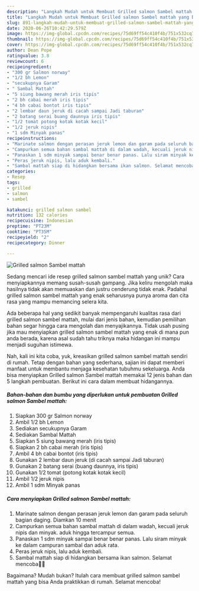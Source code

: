 ```yaml
---
description: "Langkah Mudah untuk Membuat Grilled salmon Sambel mattah yang Bikin Ngiler"
title: "Langkah Mudah untuk Membuat Grilled salmon Sambel mattah yang Bikin Ngiler"
slug: 891-langkah-mudah-untuk-membuat-grilled-salmon-sambel-mattah-yang-bikin-ngiler
date: 2020-06-26T10:42:29.579Z
image: https://img-global.cpcdn.com/recipes/75d69ff54c410f4b/751x532cq70/grilled-salmon-sambel-mattah-foto-resep-utama.jpg
thumbnail: https://img-global.cpcdn.com/recipes/75d69ff54c410f4b/751x532cq70/grilled-salmon-sambel-mattah-foto-resep-utama.jpg
cover: https://img-global.cpcdn.com/recipes/75d69ff54c410f4b/751x532cq70/grilled-salmon-sambel-mattah-foto-resep-utama.jpg
author: Dean Pope
ratingvalue: 3.8
reviewcount: 6
recipeingredient:
- "300 gr Salmon norway"
- "1/2 bh Lemon"
- "secukupnya Garam"
- " Sambal Mattah"
- "5 siung bawang merah iris tipis"
- "2 bh cabai merah iris tipis"
- "4 bh cabai bontot iris tipis"
- "2 lembar daun jeruk di cacah sampai Jadi taburan"
- "2 batang serai buang daunnya iris tipis"
- "1/2 tomat potong kotak kotak kecil"
- "1/2 jeruk nipis"
- "1 sdm Minyak panas"
recipeinstructions:
- "Marinate salmon dengan perasan jeruk lemon dan garam pada seluruh bagian daging. Diamkan 10 menit"
- "Campurkan semua bahan sambal mattah di dalam wadah, kecuali jeruk nipis dan minyak. aduk hingga tercampur semua."
- "Panaskan 1 sdm minyak sampai benar benar panas. Lalu siram minyak ke dalam campuran sambal dan aduk rata."
- "Peras jeruk nipis, lalu aduk kembali."
- "Sambal mattah siap di hidangkan bersama ikan salmon. Selamat mencoba🙏🏻"
categories:
- Resep
tags:
- grilled
- salmon
- sambel

katakunci: grilled salmon sambel 
nutrition: 132 calories
recipecuisine: Indonesian
preptime: "PT23M"
cooktime: "PT35M"
recipeyield: "2"
recipecategory: Dinner

---
```



![Grilled salmon Sambel mattah](https://img-global.cpcdn.com/recipes/75d69ff54c410f4b/751x532cq70/grilled-salmon-sambel-mattah-foto-resep-utama.jpg)

Sedang mencari ide resep grilled salmon sambel mattah yang unik? Cara menyiapkannya memang susah-susah gampang. Jika keliru mengolah maka hasilnya tidak akan memuaskan dan justru cenderung tidak enak. Padahal grilled salmon sambel mattah yang enak seharusnya punya aroma dan cita rasa yang mampu memancing selera kita.



Ada beberapa hal yang sedikit banyak mempengaruhi kualitas rasa dari grilled salmon sambel mattah, mulai dari jenis bahan, kemudian pemilihan bahan segar hingga cara mengolah dan menyajikannya. Tidak usah pusing jika mau menyiapkan grilled salmon sambel mattah yang enak di mana pun anda berada, karena asal sudah tahu triknya maka hidangan ini mampu menjadi suguhan istimewa.


Nah, kali ini kita coba, yuk, kreasikan grilled salmon sambel mattah sendiri di rumah. Tetap dengan bahan yang sederhana, sajian ini dapat memberi manfaat untuk membantu menjaga kesehatan tubuhmu sekeluarga. Anda bisa menyiapkan Grilled salmon Sambel mattah memakai 12 jenis bahan dan 5 langkah pembuatan. Berikut ini cara dalam membuat hidangannya.

<!--inarticleads1-->

##### Bahan-bahan dan bumbu yang diperlukan untuk pembuatan Grilled salmon Sambel mattah:

1. Siapkan 300 gr Salmon norway
1. Ambil 1/2 bh Lemon
1. Sediakan secukupnya Garam
1. Sediakan  Sambal Mattah
1. Siapkan 5 siung bawang merah (iris tipis)
1. Siapkan 2 bh cabai merah (iris tipis)
1. Ambil 4 bh cabai bontot (iris tipis)
1. Gunakan 2 lembar daun jeruk (di cacah sampai Jadi taburan)
1. Gunakan 2 batang serai (buang daunnya, iris tipis)
1. Gunakan 1/2 tomat (potong kotak kotak kecil)
1. Ambil 1/2 jeruk nipis
1. Ambil 1 sdm Minyak panas




<!--inarticleads2-->

##### Cara menyiapkan Grilled salmon Sambel mattah:

1. Marinate salmon dengan perasan jeruk lemon dan garam pada seluruh bagian daging. Diamkan 10 menit
1. Campurkan semua bahan sambal mattah di dalam wadah, kecuali jeruk nipis dan minyak. aduk hingga tercampur semua.
1. Panaskan 1 sdm minyak sampai benar benar panas. Lalu siram minyak ke dalam campuran sambal dan aduk rata.
1. Peras jeruk nipis, lalu aduk kembali.
1. Sambal mattah siap di hidangkan bersama ikan salmon. Selamat mencoba🙏🏻




Bagaimana? Mudah bukan? Itulah cara membuat grilled salmon sambel mattah yang bisa Anda praktikkan di rumah. Selamat mencoba!
